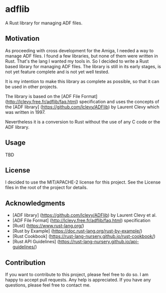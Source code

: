 # adflib

A Rust library for managing ADF files.

## Motivation

As proceeding with cross development for the Amiga, I needed a way to manage ADF files. I found a few libraries, but none of them were written in Rust. That's the lang I wanted my tools in. So I decided to write a Rust based library for managing ADF files. The library is still in its early stages, is not yet feature complete and is not yet well tested.

It is my intention to make this library as complete as possible, so that it can be used in other projects.

The library is based on the [ADF File Format] (http://lclevy.free.fr/adflib/faq.html) specification and uses the concepts of the [ADF library] (https://github.com/lclevy/ADFlib) by Laurent Clevy which was written in 1997.

Nevertheless it is a conversion to Rust without the use of any C code or the ADF library.
## Usage

TBD

## License 

I decided to use the MIT/APACHE-2 license for this project. See the License files in the root of the project for details.

## Acknowledgments

* [ADF library] (https://github.com/lclevy/ADFlib) by Laurent Clevy et al.
* [ADF File Format] (http://lclevy.free.fr/adflib/faq.html) specification
* [Rust] (https://www.rust-lang.org/)
* [Rust by Example] (https://doc.rust-lang.org/rust-by-example/)
* [Rust Cookbook] (https://rust-lang-nursery.github.io/rust-cookbook/)
* [Rust API Guidelines] (https://rust-lang-nursery.github.io/api-guidelines/)

## Contribution 

If you want to contribute to this project, please feel free to do so. I am happy to accept pull requests. Any help is appreciated. If you have any questions, please feel free to contact me.


